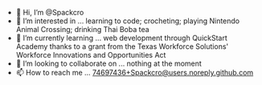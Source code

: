 - 👋 Hi, I’m @Spackcro
- 👀 I’m interested in ... learning to code; crocheting; playing Nintendo Animal Crossing; drinking Thai Boba tea
- 🌱 I’m currently learning ... web development through QuickStart Academy thanks to a grant from the Texas Workforce Solutions' Workforce Innovations and Opportunities Act
- 💞️ I’m looking to collaborate on ... nothing at the moment 
- 📫 How to reach me ... 74697436+Spackcro@users.noreply.github.com

<!---
Spackcro/Spackcro is a ✨ special ✨ repository because its `README.md` (this file) appears on your GitHub profile.
You can click the Preview link to take a look at your changes.
--->
